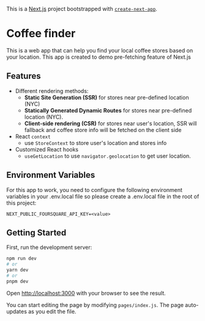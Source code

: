 This is a [Next.js](https://nextjs.org/) project bootstrapped with [`create-next-app`](https://github.com/vercel/next.js/tree/canary/packages/create-next-app).

# Coffee finder

This is a web app that can help you find your local coffee stores based on your location. This app is created to demo pre-fetching feature of Next.js

## Features

- Different rendering methods:
  - **Static Site Generation (SSR)**
    for stores near pre-defined location (NYC)
  - **Statically Generated Dynamic Routes**
    for stores near pre-defined location (NYC).
  - **Client-side rendering (CSR)**
    for stores near user's location, SSR will fallback and coffee store info will be fetched on the client side
- React `context`
  - use `StoreContext` to store user's location and stores info
- Customized React hooks
  - `useGetLocation` to use `navigator.geolocation` to get user location.

## Environment Variables

For this app to work, you need to configure the following environment variables in your .env.local file so please create a .env.local file in the root of this project:

```
NEXT_PUBLIC_FOURSQUARE_API_KEY=<value>
```

## Getting Started

First, run the development server:

```bash
npm run dev
# or
yarn dev
# or
pnpm dev
```

Open [http://localhost:3000](http://localhost:3000) with your browser to see the result.

You can start editing the page by modifying `pages/index.js`. The page auto-updates as you edit the file.
